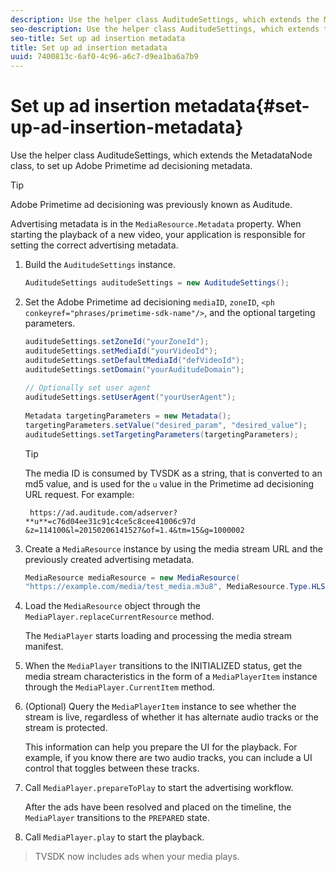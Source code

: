 ```yaml
---
description: Use the helper class AuditudeSettings, which extends the MetadataNode class, to set up Adobe Primetime ad decisioning metadata.
seo-description: Use the helper class AuditudeSettings, which extends the MetadataNode class, to set up Adobe Primetime ad decisioning metadata.
seo-title: Set up ad insertion metadata
title: Set up ad insertion metadata
uuid: 7400813c-6af0-4c96-a6c7-d9ea1ba6a7b9
---
```


# Set up ad insertion metadata{#set-up-ad-insertion-metadata}

Use the helper class AuditudeSettings, which extends the MetadataNode class, to set up Adobe Primetime ad decisioning metadata.

>[!TIP]
>
>Adobe Primetime ad decisioning was previously known as Auditude.

Advertising metadata is in the `MediaResource.Metadata` property. When starting the playback of a new video, your application is responsible for setting the correct advertising metadata. 

1. Build the `AuditudeSettings` instance.

   ```java
   AuditudeSettings auditudeSettings = new AuditudeSettings();
   ```

1. Set the Adobe Primetime ad decisioning `mediaID`, `zoneID`, `<ph conkeyref="phrases/primetime-sdk-name"/>`, and the optional targeting parameters.

   ```java
   auditudeSettings.setZoneId("yourZoneId"); 
   auditudeSettings.setMediaId("yourVideoId"); 
   auditudeSettings.setDefaultMediaId("defVideoId"); 
   auditudeSettings.setDomain("yourAuditudeDomain"); 
    
   // Optionally set user agent  
   auditudeSettings.setUserAgent("yourUserAgent"); 
    
   Metadata targetingParameters = new Metadata(); 
   targetingParameters.setValue("desired_param", "desired_value"); 
   auditudeSettings.setTargetingParameters(targetingParameters);
   ```

   >[!TIP]
   >
   >The media ID is consumed by TVSDK as a string, that is converted to an md5 value, and is used for the `u` value in the Primetime ad decisioning URL request. For example: 
   >
   >
   >` https://ad.auditude.com/adserver? **u**=c76d04ee31c91c4ce5c8cee41006c97d &z=114100&l=20150206141527&of=1.4&tm=15&g=1000002`

1. Create a `MediaResource` instance by using the media stream URL and the previously created advertising metadata.

   ```java
   MediaResource mediaResource = new MediaResource( 
   "https://example.com/media/test_media.m3u8", MediaResource.Type.HLS, Metadata);
   ```

1. Load the `MediaResource` object through the `MediaPlayer.replaceCurrentResource` method.

   The `MediaPlayer` starts loading and processing the media stream manifest. 

1. When the `MediaPlayer` transitions to the INITIALIZED status, get the media stream characteristics in the form of a `MediaPlayerItem` instance through the `MediaPlayer.CurrentItem` method.
1. (Optional) Query the `MediaPlayerItem` instance to see whether the stream is live, regardless of whether it has alternate audio tracks or the stream is protected.

   This information can help you prepare the UI for the playback. For example, if you know there are two audio tracks, you can include a UI control that toggles between these tracks. 

1. Call `MediaPlayer.prepareToPlay` to start the advertising workflow.

   After the ads have been resolved and placed on the timeline, the `MediaPlayer` transitions to the `PREPARED` state.
1. Call `MediaPlayer.play` to start the playback.
>TVSDK now includes ads when your media plays. 
